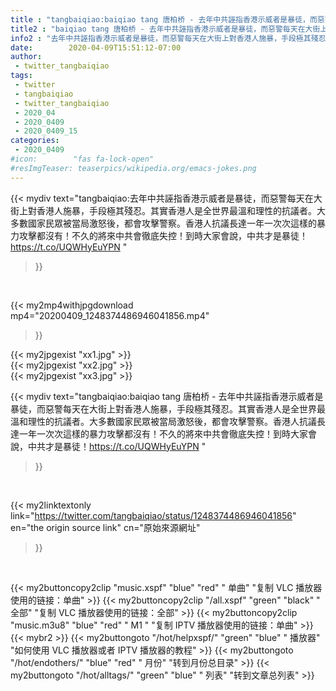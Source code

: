 ```yaml
---
title : "tangbaiqiao:baiqiao tang 唐柏桥 - 去年中共誣指香港示威者是暴徒，而惡警每天在大街上對香港人施暴，手段極其殘忍。其實香港人是全世界最溫和理性的抗議者。大多數國家民眾被當局激怒後，都會攻擊警察。香港人抗議長達一年一次次這樣的暴力攻擊都沒有！不久的將來中共會徹底失控！到時大家會說，中共才是暴徒！https://t.co/UQWHyEuYPN "
title2 : "baiqiao tang 唐柏桥 - 去年中共誣指香港示威者是暴徒，而惡警每天在大街上對香港人施暴，手段極其殘忍。其實香港人是全世界最溫和理性的抗議者。大多數國家民眾被當局激怒後，都會攻擊警察。香港人抗議長達一年一次次這樣的暴力攻擊都沒有！不久的將來中共會徹底失控！到時大家會說，中共才是暴徒！https://t.co/UQWHyEuYPN "
info2 : "去年中共誣指香港示威者是暴徒，而惡警每天在大街上對香港人施暴，手段極其殘忍。其實香港人是全世界最溫和理性的抗議者。大多數國家民眾被當局激怒後，都會攻擊警察。香港人抗議長達一年一次次這樣的暴力攻擊都沒有！不久的將來中共會徹底失控！到時大家會說，中共才是暴徒！https://t.co/UQWHyEuYPN "
date:        2020-04-09T15:51:12-07:00
author:
 - twitter_tangbaiqiao
tags:
 - twitter
 - tangbaiqiao
 - twitter_tangbaiqiao
 - 2020_04
 - 2020_0409
 - 2020_0409_15
categories:
 - 2020_0409
#icon:        "fas fa-lock-open"
#resImgTeaser: teaserpics/wikipedia.org/emacs-jokes.png
---
```


{{< mydiv text="tangbaiqiao:去年中共誣指香港示威者是暴徒，而惡警每天在大街上對香港人施暴，手段極其殘忍。其實香港人是全世界最溫和理性的抗議者。大多數國家民眾被當局激怒後，都會攻擊警察。香港人抗議長達一年一次次這樣的暴力攻擊都沒有！不久的將來中共會徹底失控！到時大家會說，中共才是暴徒！https://t.co/UQWHyEuYPN "
>}}
<br>


{{< my2mp4withjpgdownload mp4="20200409_1248374486946041856.mp4"
>}}

{{< my2jpgexist "xx1.jpg" >}}<br>
{{< my2jpgexist "xx2.jpg" >}}<br>
{{< my2jpgexist "xx3.jpg" >}}<br>



{{< mydiv text="tangbaiqiao:baiqiao tang 唐柏桥 - 去年中共誣指香港示威者是暴徒，而惡警每天在大街上對香港人施暴，手段極其殘忍。其實香港人是全世界最溫和理性的抗議者。大多數國家民眾被當局激怒後，都會攻擊警察。香港人抗議長達一年一次次這樣的暴力攻擊都沒有！不久的將來中共會徹底失控！到時大家會說，中共才是暴徒！https://t.co/UQWHyEuYPN "
>}}
<br>

{{< my2linktextonly link="https://twitter.com/tangbaiqiao/status/1248374486946041856"
en="the origin source link" cn="原始來源網址"
>}}


<br>

{{< my2buttoncopy2clip "music.xspf"        "blue"   "red"    " 单曲"  "复制 VLC 播放器使用的链接：单曲" >}} {{< my2buttoncopy2clip "/all.xspf"         "green"  "black"  " 全部"  "复制 VLC 播放器使用的链接：全部" >}} {{< my2buttoncopy2clip "music.m3u8"        "blue"   "red"    " M1 "    "复制 IPTV 播放器使用的链接：单曲" >}} {{< mybr2 >}} {{< my2buttongoto      "/hot/helpxspf/"    "green"  "blue"   " 播放器" "如何使用 VLC 播放器或者 IPTV 播放器的教程" >}} {{< my2buttongoto      "/hot/endothers/"   "blue"   "red"    " 月份"   "转到月份总目录" >}} {{< my2buttongoto      "/hot/alltags/"     "green"  "blue"   " 列表"   "转到文章总列表" >}} 

